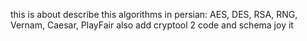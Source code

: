 this is about describe this algorithms in persian:
AES, DES, RSA, RNG, Vernam, Caesar, PlayFair
also add cryptool 2 code and schema
joy it
